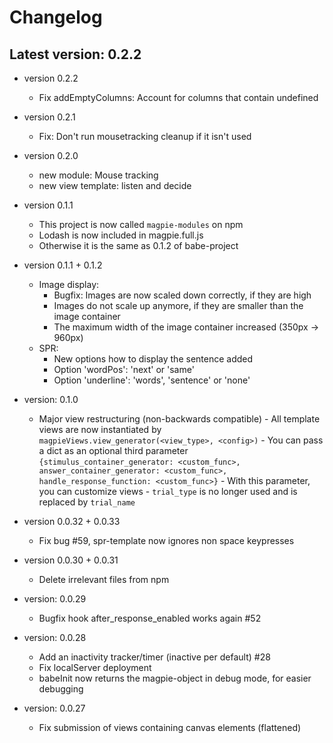 # Changelog

## Latest version: 0.2.2
- version 0.2.2
    - Fix addEmptyColumns: Account for columns that contain undefined

- version 0.2.1
    - Fix: Don't run mousetracking cleanup if it isn't used

- version 0.2.0
    - new module: Mouse tracking
    - new view template: listen and decide

- version 0.1.1
    - This project is now called `magpie-modules` on npm
    - Lodash is now included in magpie.full.js
    - Otherwise it is the same as 0.1.2 of babe-project

- version 0.1.1 + 0.1.2
    - Image display:
        - Bugfix: Images are now scaled down correctly, if they are high
        - Images do not scale up anymore, if they are smaller than the image container
        - The maximum width of the image container increased (350px -> 960px)
    - SPR:
        - New options how to display the sentence added
        - Option 'wordPos': 'next' or 'same'
        - Option 'underline': 'words', 'sentence' or 'none'

- version: 0.1.0
  
    - Major view restructuring (non-backwards compatible)
          - All template views are now instantiated by `magpieViews.view_generator(<view_type>, <config>)`
              - You can pass a dict as an optional third parameter `{stimulus_container_generator: <custom_func>, answer_container_generator: <custom_func>, handle_response_function: <custom_func>}`
              - With this parameter, you can customize views
          - `trial_type` is no longer used and is replaced by `trial_name`
      
- version 0.0.32 + 0.0.33

    - Fix bug #59, spr-template now ignores non space keypresses

- version 0.0.30 + 0.0.31

    - Delete irrelevant files from npm
    
- version: 0.0.29

    - Bugfix hook after\_response\_enabled works again #52

- version: 0.0.28

    - Add an inactivity tracker/timer (inactive per default) #28
    - Fix localServer deployment
    - babeInit now returns the magpie-object in debug mode, for easier debugging

- version: 0.0.27
 
    - Fix submission of views containing canvas elements (flattened)


